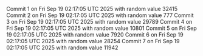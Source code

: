 Commit 1 on Fri Sep 19 02:17:05 UTC 2025 with random value 32415
Commit 2 on Fri Sep 19 02:17:05 UTC 2025 with random value 777
Commit 3 on Fri Sep 19 02:17:05 UTC 2025 with random value 29789
Commit 4 on Fri Sep 19 02:17:05 UTC 2025 with random value 10801
Commit 5 on Fri Sep 19 02:17:05 UTC 2025 with random value 7920
Commit 6 on Fri Sep 19 02:17:05 UTC 2025 with random value 28254
Commit 7 on Fri Sep 19 02:17:05 UTC 2025 with random value 11942
